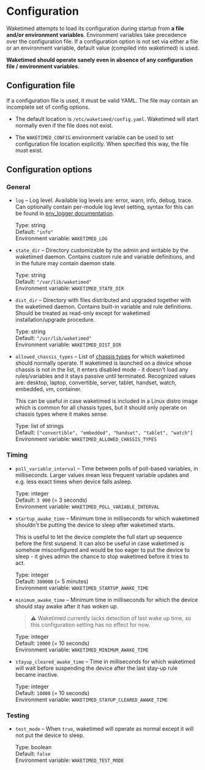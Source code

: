 # Configuration

Waketimed attempts to load its configuration during startup from **a
file and/or environment variables**. Environment variables take
precedence over the configuration file. If a configuration option is
not set via either a file or an environment variable, default value
(compiled into waketimed) is used.

**Waketimed should operate sanely even in absence of any configuration
file / environment variables.**

## Configuration file

If a configuration file is used, it must be valid YAML. The file may
contain an incomplete set of config options.

* The default location is `/etc/waketimed/config.yaml`. Waketimed will
  start normally even if the file does not exist.

* The `WAKETIMED_CONFIG` environment variable can be used to set
  configuration file location explicitly. When specified this way, the
  file must exist.

## Configuration options

### General

* `log` – Log level. Available log levels are: error, warn, info,
  debug, trace. Can optionally contain per-module log level setting,
  syntax for this can be found in
  [env_logger documentation](https://docs.rs/env_logger/0.9.0/env_logger/).

  Type: string  
  Default: `"info"`  
  Environment variable: `WAKETIMED_LOG`

* `state_dir` – Directory customizable by the admin and writable by
  the waketimed daemon. Contains custom rule and variable definitions,
  and in the future may contain daemon state.

  Type: string  
  Default: `"/var/lib/waketimed"`  
  Environment variable: `WAKETIMED_STATE_DIR`

* `dist_dir` – Directory with files distributed and upgraded together
  with the waketimed daemon. Contains built-in variable and rule
  definitions. Should be treated as read-only except for waketimed
  installation/upgrade procedure.  

  Type: string  
  Default: `"/usr/lib/waketimed"`  
  Environment variable: `WAKETIMED_DIST_DIR`

* `allowed_chassis_types` – List of 
  [chassis types](https://www.freedesktop.org/software/systemd/man/machine-info.html#CHASSIS=)
  for which waketimed should normally operate. If waketimed is
  launched on a device whose chassis is not in the list, it enters
  disabled mode - it doesn't load any rules/variables and it stays
  passive until terminated. Recognized values are: desktop, laptop,
  convertible, server, tablet, handset, watch, embedded, vm,
  container.

  This can be useful in case waketimed is included in a Linux distro
  image which is common for all chassis types, but it should only
  operate on chassis types where it makes sense.

  Type: list of strings  
  Default: `["convertible", "embedded", "handset", "tablet", "watch"]`  
  Environment variable: `WAKETIMED_ALLOWED_CHASSIS_TYPES`

### Timing

* `poll_variable_interval` – Time between polls of poll-based
  variables, in milliseconds. Larger values mean less frequent
  variable updates and e.g. less exact times when device falls asleep.

  Type: integer  
  Default: `3 000` (= 3 seconds)  
  Environment variable: `WAKETIMED_POLL_VARIABLE_INTERVAL`

* `startup_awake_time` – Minimum time in milliseconds for which
  waketimed shouldn't be putting the device to sleep after waketimed
  starts.

  This is useful to let the device complete the full start up sequence
  before the first suspend. It can also be useful in case waketimed is
  somehow misconfigured and would be too eager to put the device to
  sleep - it gives admin the chance to stop waketimed before it tries
  to act.

  Type: integer  
  Default: `300000` (= 5 minutes)  
  Environment variable: `WAKETIMED_STARTUP_AWAKE_TIME`

* `minimum_awake_time` – Minimum time in milliseconds for which the
  device should stay awake after it has woken up.

  > ⚠ Waketimed currently lacks detection of last wake up time, so
  > this configuration setting has no effect for now.

  Type: integer  
  Default: `10000` (= 10 seconds)  
  Environment variable: `WAKETIMED_MINIMUM_AWAKE_TIME`

* `stayup_cleared_awake_time` – Time in milliseconds for which
  waketimed will wait before suspending the device after the last
  stay-up rule became inactive.

  Type: integer  
  Default: `10000` (= 10 seconds)  
  Environment variable: `WAKETIMED_STAYUP_CLEARED_AWAKE_TIME`

### Testing

* `test_mode` – When `true`, waketimed will operate as normal except
  it will not put the device to sleep.

  Type: boolean  
  Default: `false`  
  Environment variable: `WAKETIMED_TEST_MODE`
